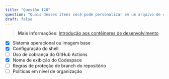 ```yaml
---
title: "Questão 128"  
question: "Quais desses itens você pode personalizar em um arquivo de configuração `.devcontainer/devcontainer.json` no Codespaces? (Escolha três.)"  
draft: false  
---
```


> **Mais informações**: [Introdução aos contêineres de desenvolvimento](https://docs.github.com/en/codespaces/setting-up-your-project-for-codespaces/adding-a-dev-container-configuration/introduction-to-dev-containers)

- [x] Sistema operacional ou imagem base  
- [x] Configuração do shell  
- [ ] Uso de cobrança do GitHub Actions  
- [x] Nome de exibição do Codespace  
- [ ] Regras de proteção de branch do repositório  
- [ ] Políticas em nível de organização  
